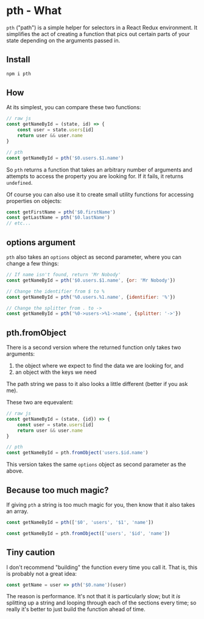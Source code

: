 # pth - What

`pth` ("path") is a simple helper for selectors in a React Redux environment.
It simplifies the act of creating a function that pics out certain parts of
your state depending on the arguments passed in.

## Install

```sh
npm i pth
```

## How

At its simplest, you can compare these two functions:

```js
// raw js
const getNameById = (state, id) => {
    const user = state.users[id]
    return user && user.name
}

// pth
const getNameById = pth('$0.users.$1.name')
```

So `pth` returns a function that takes an arbitrary number of arguments and
attempts to access the property you are looking for. If it fails, it returns
`undefined`.

Of course you can also use it to create small utility functions for accessing
properties on objects:

```js
const getFirstName = pth('$0.firstName')
const getLastName = pth('$0.lastName')
// etc...
```

## options argument

`pth` also takes an `options` object as second parameter, where you can change
a few things:

```js
// If name isn't found, return 'Mr Nobody'
const getNameById = pth('$0.users.$1.name', {or: 'Mr Nobody'})

// Change the identifier from $ to %
const getNameById = pth('%0.users.%1.name', {identifier: '%'})

// Change the splitter from . to ->
const getNameById = pth('%0->users->%1->name', {splitter: '->'})
```

## pth.fromObject

There is a second version where the returned function only takes two arguments:

1. the object where we expect to find the data we are looking for, and
2. an object with the keys we need

The path string we pass to it also looks a little different (better if you ask
me).

These two are equevalent:

```js
// raw js
const getNameById = (state, {id}) => {
    const user = state.users[id]
    return user && user.name
}

// pth
const getNameById = pth.fromObject('users.$id.name')
```

This version takes the same `options` object as second parameter as the above.

## Because too much magic?

If giving `pth` a string is too much magic for you, then know that it also
takes an array.

```js
const getNameById = pth(['$0', 'users', '$1', 'name'])

const getNameById = pth.fromObject(['users', '$id', 'name'])
```

## Tiny caution

I don't recommend "building" the function every time you call it. That is, this
is probably not a great idea:

```js
const getName = user => pth('$0.name')(user)
```

The reason is performance. It's not that it is particularly slow; but it *is*
splitting up a string and looping through each of the sections every time; so
really it's better to just build the function ahead of time.
